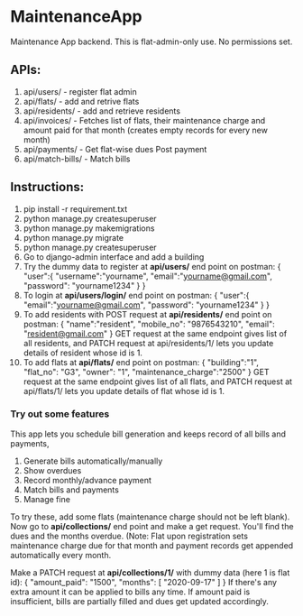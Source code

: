 # MaintenanceApp
Maintenance App backend.
This is flat-admin-only use. No permissions set.
## APIs:
1. api/users/ - register flat admin
1. api/flats/ - add and retrive flats
2. api/residents/ - add and retrieve residents
3. api/invoices/ - Fetches list of flats, their maintenance charge and amount paid for that month (creates empty records for every new month)
4. api/payments/ - Get flat-wise dues Post payment
5. api/match-bills/ - Match bills
## Instructions:
1. pip install -r requirement.txt
2. python manage.py createsuperuser
3. python manage.py makemigrations
4. python manage.py migrate
5. python manage.py createsuperuser
6. Go to django-admin interface and add a building
7. Try the dummy data to register at **api/users/** end point on postman:
    {
        "user":{
            "username":"yourname",
            "email":"yourname@gmail.com", 
            "password": "yourname1234"
        }
    }
8. To login at **api/users/login/** end point on postman:
{
    "user":{
        "email":"yourname@gmail.com", 
        "password": "yourname1234"
    }
}
9. To add residents with POST request at **api/residents/** end point on postman:
{
   "name":"resident",
   "mobile_no": "9876543210",
   "email": "resident@gmail.com"
}
GET request at the same endpoint gives list of all residents, and PATCH request at api/residents/1/ lets you update details of resident whose id is 1.
10. To add flats at **api/flats/** end point on postman:
{
    "building":"1",
   "flat_no": "G3",
   "owner": "1",
   "maintenance_charge":"2500"
}
GET request at the same endpoint gives list of all flats, and PATCH request at api/flats/1/ lets you update details of flat whose id is 1.
### Try out some features
This app lets you schedule bill generation and keeps record of all bills and payments,
1. Generate bills automatically/manually
2. Show overdues
3. Record monthly/advance payment 
4. Match bills and payments
5. Manage fine

To try these, add some flats (maintenance charge should not be left blank). Now go to **api/collections/** end point and make a get request. You'll find the dues and the months overdue. (Note: Flat upon registration sets maintenance charge due for that month and payment records get appended automatically every month.

Make a PATCH request at **api/collections/1/** with dummy data (here 1 is flat id):
{
    "amount_paid": "1500",
    "months": [
        "2020-09-17"
    ]
}
If there's any extra amount it can be applied to bills any time. If amount paid is insufficient, bills are partially filled and dues get updated accordingly. 
